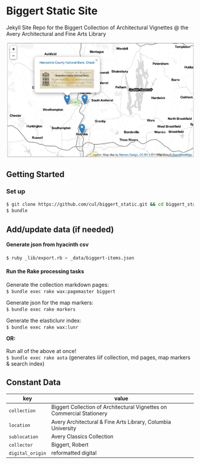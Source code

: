 # Biggert Static Site
Jekyll Site Repo for the Biggert Collection of Architectural Vignettes @ the Avery Architectural and Fine Arts Library

![biggert_screen](assets/biggert_screen.png)

## Getting Started

### Set up

```sh
$ git clone https://github.com/cul/biggert_static.git && cd biggert_static
$ bundle
```

## Add/update data (if needed)

#### Generate json from hyacinth csv
```sh
$ ruby _lib/export.rb > _data/biggert-items.json
```

#### Run the Rake processing tasks

Generate the collection markdown pages:<br>
`$ bundle exec rake wax:pagemaster biggert`

Generate json for the map markers:<br>`$ bundle exec rake markers`

Generate the elasticlunr index:<br>`$ bundle exec rake wax:lunr`

__OR:__<br><br>
Run all of the above at once!<br>`$ bundle exec rake aota` (generates iiif collection, md pages, map markers & search index)


## Constant Data
| **key** 	| **value** 	|
|------------------	|------------------------------------------------------------------------	|
| `collection` 	| Biggert Collection of Architectural Vignettes on Commercial Stationery 	|
| `location` 	| Avery Architectural & Fine Arts Library, Columbia University 	|
| `sublocation` 	| Avery Classics Collection 	|
| `collector` 	| Biggert, Robert 	|
| `digital_origin` 	| reformatted digital 	|
